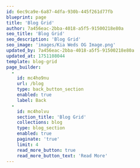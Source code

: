 ```yaml
---
id: 6ec9ca9e-6a87-4dfa-930b-445f261d77fb
blueprint: page
title: 'Blog Grid'
author: 7a456eac-2bba-4018-a5f5-91500218e80a
seo_title: 'Blog Grid'
seo_description: 'Blog Grid'
seo_image: 'images/Kia Weds OG Image.png'
updated_by: 7a456eac-2bba-4018-a5f5-91500218e80a
updated_at: 1751108044
template: blog-grid
page_builder:
  -
    id: mc4ho9nu
    url: /blog
    type: back_button_section
    enabled: true
    label: Back
  -
    id: mc4holvu
    section_title: 'Blog Grid'
    collections: blog
    type: blog_section
    enabled: true
    paginate: 'true'
    limit: 4
    read_more_button: true
    read_more_button_text: 'Read More'
---
```

